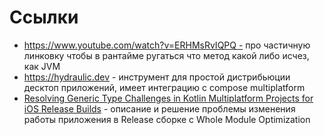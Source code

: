 
# Ссылки

- https://www.youtube.com/watch?v=ERHMsRvIQPQ - про частичную линковку чтобы в рантайме ругаться что метод какой либо исчез, как JVM
- https://hydraulic.dev - инструмент для простой дистрибьюции десктоп приложений, имеет интеграцию с compose multiplatform
- [Resolving Generic Type Challenges in Kotlin Multiplatform Projects for iOS Release Builds](https://blog.apter.tech/resolving-generic-type-challenges-in-kotlin-multiplatform-projects-for-ios-release-builds-e3105f9010ab) - описание и решение проблемы изменения работы приложения в Release сборке с Whole Module Optimization
